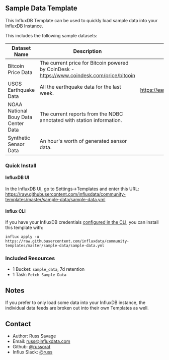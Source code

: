 ## Sample Data Template

This InfluxDB Template can be used to quickly load sample data into your InfluxDB Instance.

This includes the following sample datasets:

| Dataset Name             | Description | Source |
|--------------------------|-------------|-------:|
| Bitcoin Price Data | The current price for Bitcoin powered by CoinDesk - https://www.coindesk.com/price/bitcoin | https://www.coindesk.com/coindesk-api |
| USGS Earthquake Data | All the earthquake data for the last week. | https://earthquake.usgs.gov/earthquakes/feed/v1.0/geojson.php |
| NOAA National Bouy Data Center Data | The current reports from the NDBC annotated with station information. | https://www.ndbc.noaa.gov/realtime.shtml |
| Synthetic Sensor Data | An hour's worth of generated sensor data. | https://github.com/influxdata/influxdb2-sample-data/tree/master/air-sensor-data |


### Quick Install

#### InfluxDB UI

In the InfluxDB UI, go to Settings->Templates and enter this URL: https://raw.githubusercontent.com/influxdata/community-templates/master/sample-data/sample-data.yml

#### Influx CLI
If you have your InfluxDB credentials [configured in the CLI](https://v2.docs.influxdata.com/cloud/reference/cli/influx/config/), you can install this template with:

```
influx apply -u https://raw.githubusercontent.com/influxdata/community-templates/master/sample-data/sample-data.yml
```

### Included Resources

- 1 Bucket: `sample_data`, 7d retention
- 1 Task: `Fetch Sample Data`

## Notes
If you prefer to only load some data into your InfluxDB instance, the individual data feeds are broken out into their own Templates as well.
    
## Contact

- Author: Russ Savage
- Email: russ@influxdata.com
- Github: [@russorat](https://github.com/russorat)
- Influx Slack: [@russ](https://influxdata.com/slack)